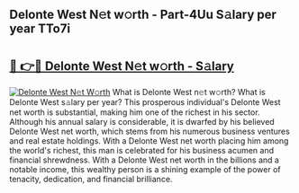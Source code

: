 ## Delonte West N𝚎t w𝚘rth - Part-4Uu S𝚊lary per year TTo7i

# <h2><a href="http://gc01jr2.nevu.top/?p=Delonte+West">🔗 👉🔴 Delonte West N𝚎t w𝚘rth - S𝚊lary</a></h2>

[![Delonte West N𝚎t W𝚘rth](https://i.imgur.com/Oavwk0R.jpeg)](http://gc01jr2.nevu.top/?p=Delonte+West)
What is Delonte West n𝚎t w𝚘rth? What is Delonte West s𝚊lary per year?
This prosperous individual's Delonte West net worth is substantial, making him one of the richest in his sector. Although his annual salary is considerable, it is dwarfed by his believed Delonte West net worth, which stems from his numerous business ventures and real estate holdings. With a Delonte West net worth placing him among the world's richest, this man is celebrated for his business acumen and financial shrewdness. With a Delonte West net worth in the billions and a notable income, this wealthy person is a shining example of the power of tenacity, dedication, and financial brilliance.
